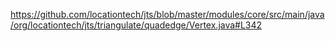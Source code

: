 https://github.com/locationtech/jts/blob/master/modules/core/src/main/java/org/locationtech/jts/triangulate/quadedge/Vertex.java#L342

